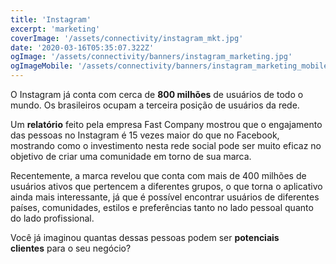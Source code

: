 ```yaml
---
title: 'Instagram'
excerpt: 'marketing'
coverImage: '/assets/connectivity/instagram_mkt.jpg'
date: '2020-03-16T05:35:07.322Z'
ogImage: '/assets/connectivity/banners/instagram_marketing.jpg'
ogImageMobile: '/assets/connectivity/banners/instagram_marketing_mobile.jpg'
---
```


O Instagram já conta com cerca de **800 milhões** de usuários de todo o mundo. Os brasileiros ocupam a terceira posição de usuários da rede.

Um **relatório** feito pela empresa Fast Company mostrou que o engajamento das pessoas no Instagram é 15 vezes maior do que no Facebook, mostrando como o investimento nesta rede social pode ser muito eficaz no objetivo de criar uma comunidade em torno de sua marca.

Recentemente, a marca revelou que conta com mais de 400 milhões de usuários ativos que pertencem a diferentes grupos, o que torna o aplicativo ainda mais interessante, já que é possível encontrar usuários de diferentes países, comunidades, estilos e preferências tanto no lado pessoal quanto do lado profissional.

Você já imaginou quantas dessas pessoas podem ser **potenciais clientes** para o seu negócio?